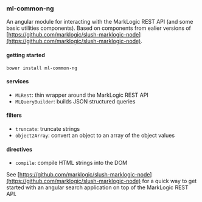 ### ml-common-ng

An angular module for interacting with the MarkLogic REST API (and some basic utilities components). Based on components from ealier versions of [https://github.com/marklogic/slush-marklogic-node](https://github.com/marklogic/slush-marklogic-node).

#### getting started

    bower install ml-common-ng

#### services

- `MLRest`: thin wrapper around the MarkLogic REST API
- `MLQueryBuilder`: builds JSON structured queries

#### filters

- `truncate`: truncate strings
- `object2Array`: convert an object to an array of the object values

#### directives

- `compile`: compile HTML strings into the DOM

See [https://github.com/marklogic/slush-marklogic-node](https://github.com/marklogic/slush-marklogic-node) for a quick way to get started with an angular search application on top of the MarkLogic REST API.
